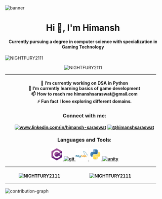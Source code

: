 <img align="center" src="assets/banner.gif" alt="banner">

<h1 align="center">Hi 👋, I'm Himansh</h1>
<h4 align="center">Currently pursuing a degree in computer science with specialization in Gaming Technology</h4>

<p align="left"> <img src="https://komarev.com/ghpvc/?username=NIGHTFURY2111&label=Profile%20views&color=0e75b6&style=flat" alt="NIGHTFURY2111" /> </p>

<p align="center"> <img src="https://github-profile-trophy.vercel.app/?username=NIGHTFURY2111&column=-1&theme=onedark" alt="NIGHTFURY2111" /></p>

<table style="width:100%">
    <tr>
        <th  colspan = 2, align="center">
                <ul>
                     🔭 I’m currently working on <b>DSA in Python</b><br>
                     🌱 I’m currently learning <b>basics of game development</b><br>
                     📫 How to reach me <b>himanshsaraswat@gmail.com</b><br>
                     ⚡ Fun fact I love exploring different domains.</b><br>
                <h3 align="center">Connect with me:</h3>
                    <p align="center">
                        <a href="https://www.linkedin.com/in/himansh-saraswat/" target="blank"><img align="center"     src="https://raw.githubusercontent.com/rahuldkjain/github-profile-readme-generator/master/src/images/icons/Social/linked-in-alt.svg" alt="www.linkedin.com/in/himansh-saraswat" height="30" width="40" /></a>
                      <a href="https://www.hackerrank.com/@himanshsaraswat" target="blank"><img align="center" src="https://raw.githubusercontent.com/rahuldkjain/github-profile-readme-generator/master/src/images/icons/Social/hackerrank.svg" alt="@himanshsaraswat" height="30" width="40" /></a>
                    </p>
                <h3 align="center">Languages and Tools:</h3>
<p align="center"> <a href="https://www.w3schools.com/cs/" target="_blank" rel="noreferrer"> <img src="https://raw.githubusercontent.com/devicons/devicon/master/icons/csharp/csharp-original.svg" alt="csharp" width="40" height="40"/> </a> <a href="https://git-scm.com/" target="_blank" rel="noreferrer"> <img src="https://www.vectorlogo.zone/logos/git-scm/git-scm-icon.svg" alt="git" width="40" height="40"/> </a> <a href="https://www.mysql.com/" target="_blank" rel="noreferrer"> <img src="https://raw.githubusercontent.com/devicons/devicon/master/icons/mysql/mysql-original-wordmark.svg" alt="mysql" width="40" height="40"/> </a> <a href="https://www.python.org" target="_blank" rel="noreferrer"> <img src="https://raw.githubusercontent.com/devicons/devicon/master/icons/python/python-original.svg" alt="python" width="40" height="40"/> </a> <a href="https://unity.com/" target="_blank" rel="noreferrer"> <img src="https://www.vectorlogo.zone/logos/unity3d/unity3d-icon.svg" alt="unity" width="40" height="40"/> </a> </p>
        </th>
    </tr>
    <tr>
        <th>
            <p><img align="center" src="https://readmestats.999857.xyz/api?username=NIGHTFURY2111&show_icons=true&locale=en&theme=dark" alt="NIGHTFURY2111"/></p>
        </th>
        <th>
            <p><img align="center" src="https://github-readme-streak-stats.herokuapp.com/?user=NIGHTFURY2111&theme=dark" alt="NIGHTFURY2111" style="padding-right:30px"/></p>
        </th>
    </tr>
</table>

[//]: # (<p><img align="center" src="https://github-readme-stats.vercel.app/api/top-langs/?username=NIGHTFURY2111&hide_progress=true&theme=dark" alt="NIGHTFURY2111" width=400 /></p> )

[//]: # (<br> )

[//]: # (<p><img align="center" src="assets/eyepop.png" alt="eyepop" height="150"/></p>)

![contribution-graph](https://github-readme-activity-graph.vercel.app/graph?username=NIGHTFURY2111&bg_color=12111d&color=ffffff&line=1055e0&point=00ff11&area=true&hide_border=true)

<!--![activity-graph](https://cr-skills-chart-widget.azurewebsites.net/api/api?username=NIGHTFURY2111)

<a href="https://www.hackerrank.com/NIGHTFURY2111?hr_r=1">
    <img src="assets/hackerrank.png">
</a>
<br>
<a href="https://holopin.io/@arpitwastaken">
    <img src="https://holopin.me/arpitwastaken">
</a>-->



